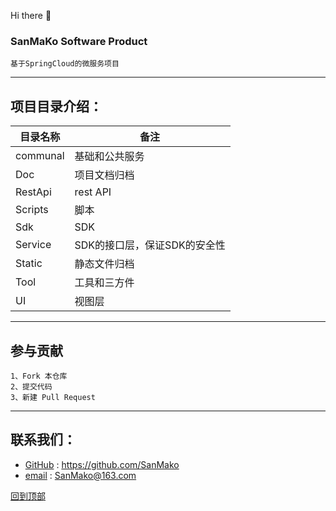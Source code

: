 <span id="top"> Hi there 👋<span>


<!--
**SanMako/SanMako** is a ✨ _special_ ✨ repository because its `README.md` (this file) appears on your GitHub profile.

Here are some ideas to get you started:

- 🔭 I’m currently working on ...
- 🌱 I’m currently learning ...
- 👯 I’m looking to collaborate on ...
- 🤔 I’m looking for help with ...
- 💬 Ask me about ...
- 📫 How to reach me: ...
- 😄 Pronouns: ...
- ⚡ Fun fact: ...
-->

### SanMaKo Software Product

    基于SpringCloud的微服务项目

---------------------------------------------------------------------

## 项目目录介绍：

| 目录名称 | 备注
| --------- | -------------
| communal | 基础和公共服务
| Doc | 项目文档归档
| RestApi | rest API
| Scripts | 脚本
| Sdk | SDK
| Service | SDK的接口层，保证SDK的安全性
| Static | 静态文件归档
| Tool | 工具和三方件
| UI | 视图层

---------------------------------------------------------------------

## 参与贡献

    1、Fork 本仓库
    2、提交代码
    3、新建 Pull Request

---------------------------------------------------------------------

## 联系我们：

* [GitHub](https://github.com/SanMako)
  :  <https://github.com/SanMako>
* [email](SanMako@163.com)
  :  SanMako@163.com

[回到顶部](#top)
